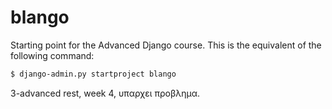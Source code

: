 # blango

Starting point for the Advanced Django course. This is the equivalent of the following command:

```bash
$ django-admin.py startproject blango
```



3-advanced rest, week 4, υπαρχει προβλημα.
